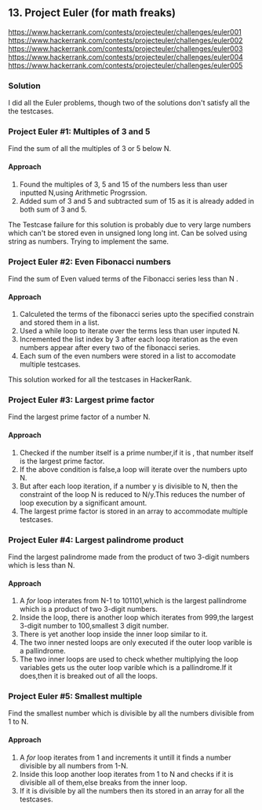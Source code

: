 ## 13. Project Euler (for math freaks)
https://www.hackerrank.com/contests/projecteuler/challenges/euler001
https://www.hackerrank.com/contests/projecteuler/challenges/euler002
https://www.hackerrank.com/contests/projecteuler/challenges/euler003
https://www.hackerrank.com/contests/projecteuler/challenges/euler004
https://www.hackerrank.com/contests/projecteuler/challenges/euler005


### Solution
I did all the Euler problems, though two of the solutions don't satisfy all the the testcases.



### Project Euler #1: Multiples of 3 and 5

Find the sum of all the multiples  of 3 or 5 below N.

#### Approach

1. Found the multiples of 3, 5 and 15 of the numbers less than user inputted N,using Arithmetic Progrssion.
2. Added sum of 3 and 5 and subtracted sum of 15 as it is already added in both sum of 3 and 5.

The Testcase failure for this solution is probably due to very large numbers which can't be stored even in unsigned long long int.
Can be solved using string as numbers. Trying to implement the same.


### Project Euler #2: Even Fibonacci numbers

Find the sum of Even valued terms of the Fibonacci series less than N .

#### Approach

1. Calculeted the terms of the fibonacci series upto the specified constrain and stored them in a list.
2. Used a while loop to iterate over the terms less than user inputed N.
3. Incremented the list index by 3 after each loop iteration as the even numbers appear after every two of the fibonacci series.
4. Each sum of the even numbers were stored in a list to accomodate multiple testcases.

This solution worked for all the testcases in HackerRank.


### Project Euler #3: Largest prime factor

Find the largest prime factor of a number N.

#### Approach

1. Checked if the number itself is a prime number,if it is , that number itself is the largest prime factor.
2. If the above condition is false,a loop will iterate over the numbers upto N.
3. But after each loop iteration, if a number y is divisible to N, then  the constraint of the loop N is reduced to N/y.This reduces the number of loop execution by a significant amount.
4. The largest prime factor is stored in an array to accommodate multiple testcases.



### Project Euler #4: Largest palindrome product
Find the largest palindrome made from the product of two 3-digit numbers which is less than N.

#### Approach

1. A _for_ loop interates from N-1 to 101101,which is the largest pallindrome which is a product of two 3-digit numbers.
2. Inside the loop, there is another loop which iterates from 999,the largest 3-digit number to 100,smallest 3 digit number.
3. There is yet another loop inside the inner loop similar to it.
4. The two inner nested loops are only executed if the outer loop varible is a pallindrome.
5. The two inner loops are used to check whether multiplying the loop variables gets us the outer loop varible which is a pallindrome.If it does,then it is breaked out of all the loops.


### Project Euler #5: Smallest multiple
Find the smallest number which is divisible by all the numbers divisible from 1 to N.

#### Approach

1. A _for_ loop iterates from 1 and increments it untill it finds a number divisible by all numbers from 1-N.
2. Inside this loop another loop iterates from 1 to N and checks if it is divisible all of them,else breaks from the inner loop.
3. If it is divisible by all the numbers then its stored in an array for all the testcases.
